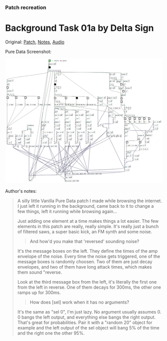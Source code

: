 ### Patch recreation

# Background Task 01a by Delta Sign

Original:
[Patch](https://forum.pdpatchrepo.info/topic/11405/a-vanilla-patch-i-made-while-browsing-the-internet),
[Notes](https://www.reddit.com/r/puredata/comments/8nf4ct/a_vanilla_patch_i_made_while_browsing_the_internet/),
[Audio](https://soundcloud.com/deltasign/background-task-01a)

Pure Data Screenshot:

![Pure Data Screenshot of Background Task 01a by Delta Sign](1nqIKYo.png)

Author's notes:

> A silly little Vanilla Pure Data patch I made while browsing the internet. I
> just left it running in the background, came back to it to change a few
> things, left it running while browsing again...
>
> Just adding one element at a time makes things a lot easier. The few elements
> in this patch are really, really simple. It's really just a bunch of filtered
> saws, a super basic kick, an FM synth and some noise.
>
> > And how'd you make that 'reversed' sounding noise?
>
> It's the message boxes on the left. They define the times of the amp envelope
> of the noise. Every time the noise gets triggered, one of the message boxes is
> randomly choosen. Two of them are just decay envelopes, and two of them have
> long attack times, which makes them sound "reverse.
>
> Look at the third message box from the left, it's literally the first one from
> the left in reverse. One of them decays for 300ms, the other one ramps up for
> 300ms.
>
> > How does [sel] work when it has no arguments?
>
> It's the same as "sel 0", I'm just lazy. No argument usually assumes 0. 0
> bangs the left output, and everything else bangs the right output. That's
> great for probabilities. Pair it with a "random 20" object for example and the
> left output of the sel object will bang 5% of the time and the right one the
> other 95%.
